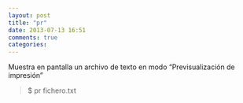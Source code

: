 ```yaml
---
layout: post
title: "pr"
date: 2013-07-13 16:51
comments: true
categories: 
---
```

Muestra en pantalla un archivo de texto en modo “Previsualización de impresión”

>$ pr fichero.txt

